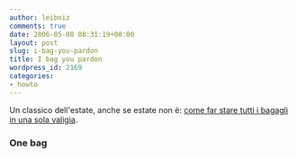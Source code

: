 ```yaml
---
author: leibniz
comments: true
date: 2006-05-08 08:31:19+00:00
layout: post
slug: i-bag-you-pardon
title: I bag you pardon
wordpress_id: 2169
categories:
- howto
---
```


Un classico dell'estate, anche se estate non è: [come far stare tutti i bagagli in una sola valigia](http://www.onebag.com/home.html).


### One bag
